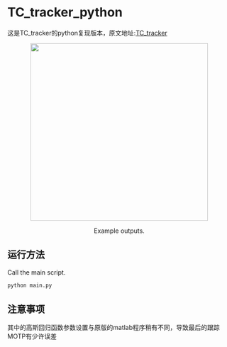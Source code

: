 # TC_tracker_python
这是TC_tracker的python复现版本，原文地址:[TC_tracker](http://openaccess.thecvf.com/content_cvpr_2018_workshops/papers/w3/Tang_Single-Camera_and_Inter-Camera_CVPR_2018_paper.pdf)

<div align="center">
  <img src="demo.gif" width="400px" />
  <p>Example outputs.</p>
</div>


## 运行方法
Call the main script.
```bash
python main.py
```

## 注意事项
其中的高斯回归函数参数设置与原版的matlab程序稍有不同，导致最后的跟踪MOTP有少许误差
